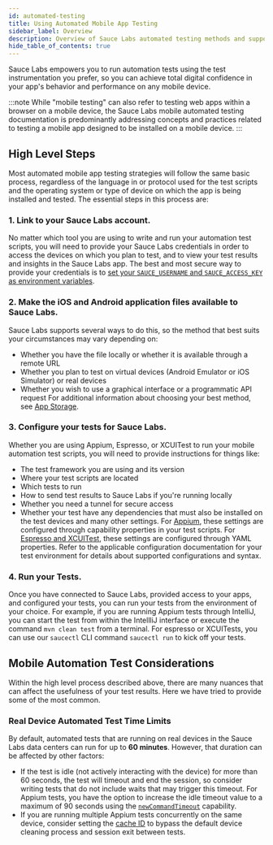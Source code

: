 ```yaml
---
id: automated-testing
title: Using Automated Mobile App Testing
sidebar_label: Overview
description: Overview of Sauce Labs automated testing methods and supported frameworks.
hide_table_of_contents: true
---
```


Sauce Labs empowers you to run automation tests using the test instrumentation you prefer, so you can achieve total digital confidence in your app's behavior and performance on any mobile device.

:::note
While "mobile testing" can also refer to testing web apps within a browser on a mobile device, the Sauce Labs mobile automated testing documentation is predominantly addressing concepts and practices related to testing a mobile app designed to be installed on a mobile device.
:::

## High Level Steps

Most automated mobile app testing strategies will follow the same basic process, regardless of the language in or protocol used for the test scripts and the operating system or type of device on which the app is being installed and tested. The essential steps in this process are:

### 1. Link to your Sauce Labs account.

No matter which tool you are using to write and run your automation test scripts, you will need to provide your Sauce Labs credentials in order to access the devices on which you plan to test, and to view your test results and insights in the Sauce Labs app. The best and most secure way to provide your credentials is to [set your `SAUCE_USERNAME` and `SAUCE_ACCESS_KEY` as environment variables](/basics/environment-variables).

### 2. Make the iOS and Android application files available to Sauce Labs.

Sauce Labs supports several ways to do this, so the method that best suits your circumstances may vary depending on:
  * Whether you have the file locally or whether it is available through a remote URL
  * Whether you plan to test on virtual devices (Android Emulator or iOS Simulator) or real devices
  * Whether you wish to use a graphical interface or a programmatic API request
  For additional information about choosing your best method, see [App Storage](/mobile-apps/app-storage).

### 3. Configure your tests for Sauce Labs.

Whether you are using Appium, Espresso, or XCUITest to run your mobile automation test scripts, you will need to provide instructions for things like:
  * The test framework you are using and its version
  * Where your test scripts are located
  * Which tests to run
  * How to send test results to Sauce Labs if you're running locally
  * Whether you need a tunnel for secure access
  * Whether your test have any dependencies that must also be installed on the test devices
  and many other settings. For [Appium](/mobile-apps/automated-testing/appium), these settings are configured through capability properties in your test scripts. For [Espresso and XCUITest](/mobile-apps/automated-testing/espresso-xcuitest), these settings are configured through YAML properties. Refer to the applicable configuration documentation for your test environment for details about supported configurations and syntax.

### 4. Run your Tests.

Once you have connected to Sauce Labs, provided access to your apps, and configured your tests, you can run your tests from the environment of your choice. For example, if you are running Appium tests through IntelliJ, you can start the test from within the IntellliJ interface or execute the command `mvn clean test` from a terminal. For espresso or XCUITests, you can use our `saucectl` CLI command `saucectl run` to kick off your tests.

## Mobile Automation Test Considerations

Within the high level process described above, there are many nuances that can affect the usefulness of your test results. Here we have tried to provide some of the most common.

### Real Device Automated Test Time Limits

By default, automated tests that are running on real devices in the Sauce Labs data centers can run for up to **60 minutes**. However, that duration can be affected by other factors:

* If the test is idle (not actively interacting with the device) for more than 60 seconds, the test will timeout and end the session, so consider writing tests that do not include waits that may trigger this timeout. For Appium tests, you have the option to increase the idle timeout value to a maximum of 90 seconds using the [`newCommandTimeout`](/dev/test-configuration-options/#newCommandTimeout) capability.
* If you are running multiple Appium tests concurrently on the same device, consider setting the [cache ID](/dev/test-configuration-options/#cacheId) to bypass the default device cleaning process and session exit between tests.

